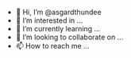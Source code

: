 - 👋 Hi, I’m @asgardthundee
- 👀 I’m interested in ...
- 🌱 I’m currently learning ...
- 💞️ I’m looking to collaborate on ...
- 📫 How to reach me ...

<!---
asgardthundee/asgardthundee is a ✨ special ✨ repository because its `README.md` (this file) appears on your GitHub profile.
You can click the Preview link to take a look at your changes.
--->
